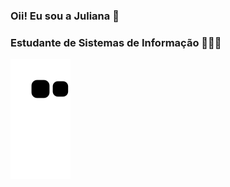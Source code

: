 ### Oii! Eu sou a Juliana 🤘
### Estudante de Sistemas de Informação 👩🏻‍💻

![snake animation](https://github.com/rafaballerini/rafaballerini/blob/output/github-contribution-grid-snake.svg)



<!--
**Juliana-flores/Juliana-flores** is a ✨ _special_ ✨ repository because its `README.md` (this file) appears on your GitHub profile.

Here are some ideas to get you started:

- 🔭 I’m currently working on ...
- 🌱 I’m currently learning ...
- 👯 I’m looking to collaborate on ...
- 🤔 I’m looking for help with ...
- 💬 Ask me about ...
- 📫 How to reach me: ...
- 😄 Pronouns: ...
- ⚡ Fun fact: ...
-->
